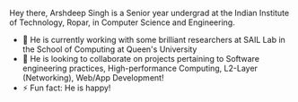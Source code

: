 Hey there,
Arshdeep Singh is a Senior year undergrad at the Indian Institute of Technology, Ropar, in Computer Science and Engineering. 

- 🔭 He is currently working with some brilliant researchers at SAIL Lab in the School of Computing at Queen's University
- 👯 He is looking to collaborate on projects pertaining to Software engineering practices, High-performance Computing, L2-Layer (Networking), Web/App Development!
- ⚡ Fun fact: He is happy!
